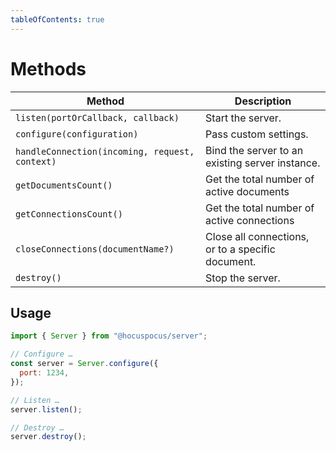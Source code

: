 ```yaml
---
tableOfContents: true
---
```


# Methods

| Method                                                   | Description                                       |
| -------------------------------------------------------- | ------------------------------------------------- |
| `listen(portOrCallback, callback)`                        | Start the server.                                 |
| `configure(configuration)`                                | Pass custom settings.                             |
| `handleConnection(incoming, request, context)` | Bind the server to an existing server instance.   |
| `getDocumentsCount()`                                     | Get the total number of active documents          |
| `getConnectionsCount()`                                   | Get the total number of active connections        |
| `closeConnections(documentName?)`                          | Close all connections, or to a specific document. |
| `destroy()`                                                | Stop the server.                                  |

## Usage

```js
import { Server } from "@hocuspocus/server";

// Configure …
const server = Server.configure({
  port: 1234,
});

// Listen …
server.listen();

// Destroy …
server.destroy();
```
